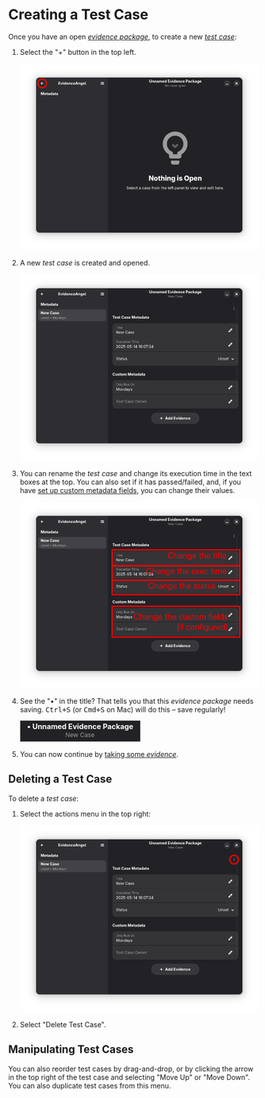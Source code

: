 # Creating a Test Case

Once you have an open [_evidence
package_](./glossary.md#evidence-package), to create a new [_test
case_](./glossary.html#test-case):

1. Select the "+" button in the top left.

   ![The plus button to create a test case](./images/creating_a_test_case/0_create_test_case.png)
1. A new _test case_ is created and opened.

   ![The new test case open on screen](./images/creating_a_test_case/2_new_test_case.png)
1. You can rename the _test case_ and change its execution time in the
   text boxes at the top. You can also set if it has passed/failed, and,
   if you have [set up custom metadata
   fields](./creating_a_package.md#custom-metadata-fields), you can
   change their values.

   ![Renaming the test case](./images/creating_a_test_case/3_test_case_edit.png)
1. See the "&bull;" in the title? That tells you that this _evidence
   package_ needs saving. <kbd>Ctrl+S</kbd> (or <kbd>Cmd+S</kbd> on Mac)
   will do this &ndash; save regularly!

   ![unsaved evidence package](./images/creating_a_test_case/4_unsaved.png)
1. You can now continue by [taking some
   _evidence_](./taking_evidence.md).

## Deleting a Test Case

To delete a _test case_:

1. Select the actions menu in the top right:

   ![the test case actions menu](./images/creating_a_test_case/5_test_case_actions.png)
1. Select "Delete Test Case".

## Manipulating Test Cases

You can also reorder test cases by drag-and-drop, or by clicking the
arrow in the top right of the test case and selecting "Move Up" or "Move
Down". You can also duplicate test cases from this menu.
